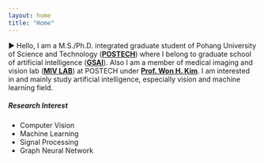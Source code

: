```yaml
---
layout: home
title: "Home"
---
```


▶︎ Hello, I am a M.S./Ph.D. integrated graduate student of Pohang University of Science and Technology ([**POSTECH**](https://www.postech.ac.kr/)) where I belong to graduate school of artificial intelligence ([**GSAI**](https://ai.postech.ac.kr/)). Also I am a member of medical imaging and vision lab ([**MIV LAB**](http://miv.postech.ac.kr)) at POSTECH under [**Prof. Won H. Kim**](https://miv.postech.ac.kr/members/). I am interested in and mainly study artificial intelligence, especially vision and machine learning field. 
<br/>

##### **Research Interest**
- Computer Vision
- Machine Learning
- Signal Processing
- Graph Neural Network